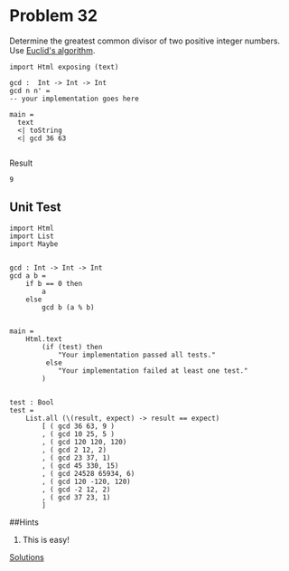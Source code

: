 # Problem 32

Determine the greatest common divisor of two positive integer numbers. Use [Euclid's algorithm](https://en.wikipedia.org/wiki/Euclidean_algorithm).

```
import Html exposing (text)

gcd :  Int -> Int -> Int
gcd n n' = 
-- your implementation goes here

main = 
  text 
  <| toString 
  <| gcd 36 63  
  
```

Result
```
9
```

## Unit Test
```
import Html 
import List
import Maybe


gcd : Int -> Int -> Int 
gcd a b =
    if b == 0 then  
        a
    else
        gcd b (a % b)
        

main =
    Html.text
        (if (test) then
            "Your implementation passed all tests."
         else
            "Your implementation failed at least one test."
        )


test : Bool
test =
    List.all (\(result, expect) -> result == expect)
        [ ( gcd 36 63, 9 )
        , ( gcd 10 25, 5 )
        , ( gcd 120 120, 120)
        , ( gcd 2 12, 2)
        , ( gcd 23 37, 1)
        , ( gcd 45 330, 15)
        , ( gcd 24528 65934, 6)
        , ( gcd 120 -120, 120)
        , ( gcd -2 12, 2)
        , ( gcd 37 23, 1)
        ]   
```
##Hints
1. This is easy!

[Solutions](problem_32_solutions.md)